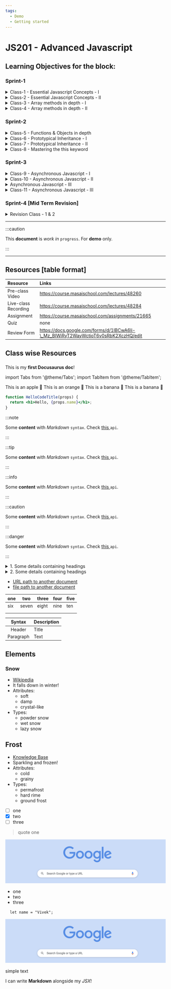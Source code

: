 ```yaml
---
tags:
  - Demo
  - Getting started
---
```


# JS201 - Advanced Javascript

## Learning Objectives for the block:

### Sprint-1

<details> <summary>Class-1 - Essential Javascript Concepts - I</summary>

- Setting expectations & Block introduction
- scopes
- hoisting
- `let`, `var`, `const`
- `null`, `undefinded` & the temporal dead zone
- difference in the way primitives & non-primitives are stored internally
- Introduction to CP

</details>


<details> <summary>Class-2 - Essential Javascript Concepts - II</summary>

- statements vs expressions
- template string
- logical operators
- arrow functions
- destructuring
- rest & spred operator
- ES6 modules
- for .. of loop
- for .. in loop

</details>

<details> <summary>Class-3 - Array methods in depth - I</summary>

- Prerequisites - Array methods
- Map()
- The concept of hash maps
- Reduce()
- Filter()

</details>

<details> <summary>Class-4 - Array methods in depth - II</summary>

- Sort()
- Practice complicated exercises (We tasks)

</details>

### Sprint-2

<details> <summary>Class-5 - Functions & Objects in depth</summary>

- Declaring & Accessing properties
- Invoking methods
- Dynamic property names
- Object.assign
- Object.create
- Object.setPrototypeOf
- Invoking functions
  - ()
  - call
  - bind
  - apply
- Constructing objects in Bulk

</details>

<details> <summary>Class-6 - Prototypical Inheritance - I</summary>

- Factory functions

</details>

<details> <summary>Class-7 - Prototypical Inheritance - II</summary>

- Constructor functions
- ES6 Classes
- LLD

</details>

<details> <summary>Class-8 - Mastering the this keyword</summary>

- The `this` keyword

</details>

### Sprint-3

<details> <summary>Class-9 - Asynchronous Javascript - I</summary>

- promises
- callbacks
- async await
- CRUD

</details>

<details> <summary>Class-10 -  Asynchronous Javascript - II</summary>

- `JWT` Authentication
- Registering users
- Logging in users
- Making authenticated requests

</details>

<details> <summary>Asynchronous Javascript - III</summary>

- Sending data with links
- Better organising & planning of code
- Working effectively with codes
- Different ways of implementing sorting and filtering

</details>

<details> <summary>Class-11 -  Asynchronous Javascript - III</summary>

- Pagination
- Misc. topics

</details>

### Sprint-4 \[Mid Term Revision\]

<details> <summary>Revision Class - 1 & 2</summary>

- currying
- Async prog - event loop
- Event capturing / bubbling
- Flatten an array
- debouncing
- Throttling
- Their own higher order
  - build your own reduce, forEach etc.

</details>

---

:::caution

This **document** is _work in_ `progress`. For **demo** only.

:::

---

## Resources \[table format\]


| Resource             | Links                                                                              |
| :--------------------- | :----------------------------------------------------------------------------------- |
| Pre-class Video      | https://course.masaischool.com/lectures/48260                                      |
| Live-class Recording | https://course.masaischool.com/lectures/48284                                      |
| Assignment           | https://course.masaischool.com/assignments/21665                                   |
| Quiz                 | none                                                                               |
| Review Form          | https://docs.google.com/forms/d/1IBCwA6li-\_Mz_BIWiRyT2WayWctioT6v0sRbK2XczHQ/edit |

## Class wise Resources

###

This is my **first Docusaurus doc**!

import Tabs from '@theme/Tabs';
import TabItem from '@theme/TabItem';

<Tabs>
<TabItem value="sp-1" label="Sprint-1" default>
This is an apple 🍎
</TabItem>
<TabItem value="sp-2" label="Sprint-2">
This is an orange 🍊
</TabItem>
<TabItem value="sp-3" label="Sprint-3">
This is a banana 🍌
</TabItem>
<TabItem value="sp-4" label="Sprint-4 \[MTR\]">
This is a banana 🍌
</TabItem>
</Tabs>

```jsx title="/src/components/HelloCodeTitle.js"
function HelloCodeTitle(props) {
  return <h1>Hello, {props.name}</h1>;
}
```

:::note

Some **content** with _Markdown_ `syntax`. Check [this ](#)`api`.

:::

:::tip

Some **content** with _Markdown_ `syntax`. Check [this ](#)`api`.

:::

:::info

Some **content** with _Markdown_ `syntax`. Check [this ](#)`api`.

:::

:::caution

Some **content** with _Markdown_ `syntax`. Check [this ](#)`api`.

:::

:::danger

Some **content** with _Markdown_ `syntax`. Check [this ](#)`api`.

:::

<details>
<summary>1. Some details containing headings</summary>
<h2 id="#heading-id">I'm a heading that will not show up in the TOC</h2>

Some content...

</details>

<details> <summary>2. Some details containing headings</summary>

- one
- two
- three

</details>

- [URL path to another document](./installation)
- [file path to another document](./installation.mdx)


| one | two   | three | four | five |
| ----- | ------- | ------- | ------ | ------ |
| six | seven | eight | nine | ten  |
|     |       |       |      |      |
|     |       |       |      |      |


|  Syntax  | Description |
| :---------: | ------------- |
|  Header  | Title       |
| Paragraph | Text        |

## Elements

### Snow

- [Wikipedia](http://this-is-a-very-long-url-for-information-about-snow.com)
- It falls down in winter!
- Attributes:
  - soft
  - damp
  - crystal-like
- Types:
  - powder snow
  - wet snow
  - lazy snow

## Frost

- [Knowledge Base](http://this-is-a-very-long-url-for-information-about-frost-and-the-winter-season.com)
- Sparkling and frozen!
- Attributes:
  - cold
  - grainy
- Types:
  - permafrost
  - hard rime
  - ground frost


* [ ] one
* [X] two
* [ ] three

> quote one




![](assets/20230223_152910_image.png)


<columns color="gold">

- one
- two
- three

```
  let name = "Vivek";
```

![](assets/20230223_152910_image.png)

simple text

</columns>

I can write **Markdown** alongside my _JSX_!